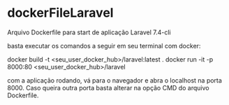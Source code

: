 # dockerFileLaravel
Arquivo Dockerfile para start de aplicação Laravel 7.4-cli



basta executar os comandos a seguir em seu terminal com docker:

docker build -t <seu_user_docker_hub>/laravel:latest .
docker run -it -p 8000:80 <seu_user_docker_hub>/laravel



com a aplicação rodando, vá para o navegador e abra o localhost na porta 8000. Caso queira outra porta basta alterar na opção CMD do arquivo Dockerfile.
